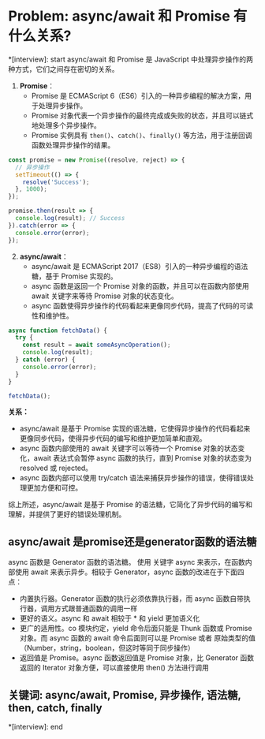# Problem: async/await 和 Promise 有什么关系?

*[interview]: start
async/await 和 Promise 是 JavaScript 中处理异步操作的两种方式，它们之间存在密切的关系。

1. **Promise**：
   - Promise 是 ECMAScript 6（ES6）引入的一种异步编程的解决方案，用于处理异步操作。
   - Promise 对象代表一个异步操作的最终完成或失败的状态，并且可以链式地处理多个异步操作。
   - Promise 实例具有 `then()`、`catch()`、`finally()` 等方法，用于注册回调函数处理异步操作的结果。

```javascript
const promise = new Promise((resolve, reject) => {
  // 异步操作
  setTimeout(() => {
    resolve('Success');
  }, 1000);
});

promise.then(result => {
  console.log(result); // Success
}).catch(error => {
  console.error(error);
});
```

2. **async/await**：
   - async/await 是 ECMAScript 2017（ES8）引入的一种异步编程的语法糖，基于 Promise 实现的。
   - async 函数是返回一个 Promise 对象的函数，并且可以在函数内部使用 await 关键字来等待 Promise 对象的状态变化。
   - async 函数使得异步操作的代码看起来更像同步代码，提高了代码的可读性和维护性。

```javascript
async function fetchData() {
  try {
    const result = await someAsyncOperation();
    console.log(result);
  } catch (error) {
    console.error(error);
  }
}

fetchData();
```

**关系：**
- async/await 是基于 Promise 实现的语法糖，它使得异步操作的代码看起来更像同步代码，使得异步代码的编写和维护更加简单和直观。
- async 函数内部使用的 await 关键字可以等待一个 Promise 对象的状态变化，await 表达式会暂停 async 函数的执行，直到 Promise 对象的状态变为 resolved 或 rejected。
- async 函数内部可以使用 try/catch 语法来捕获异步操作的错误，使得错误处理更加方便和可控。

综上所述，async/await 是基于 Promise 的语法糖，它简化了异步代码的编写和理解，并提供了更好的错误处理机制。

## async/await 是promise还是generator函数的语法糖
async 函数是 Generator 函数的语法糖。
使用 关键字 async 来表示，在函数内部使用 await 来表示异步。相较于 Generator，async 函数的改进在于下面四点：
- 内置执行器。Generator 函数的执行必须依靠执行器，而 async 函数自带执行器，调用方式跟普通函数的调用一样
- 更好的语义。async 和 await 相较于 * 和 yield 更加语义化
- 更广的适用性。co 模块约定，yield 命令后面只能是 Thunk 函数或 Promise对象。而 async 函数的 await 命令后面则可以是 Promise 或者 原始类型的值（Number，string，boolean，但这时等同于同步操作）
- 返回值是 Promise。async 函数返回值是 Promise 对象，比 Generator 函数返回的 Iterator 对象方便，可以直接使用 then() 方法进行调用

## 关键词: async/await, Promise, 异步操作, 语法糖, then, catch, finally
*[interview]: end
